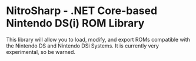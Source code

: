 # NitroSharp - .NET Core-based Nintendo DS(i) ROM Library
This library will allow you to load, modify, and export ROMs compatible with the Nintendo DS and Nintendo DSi Systems. It is currently very experimental, so be warned.